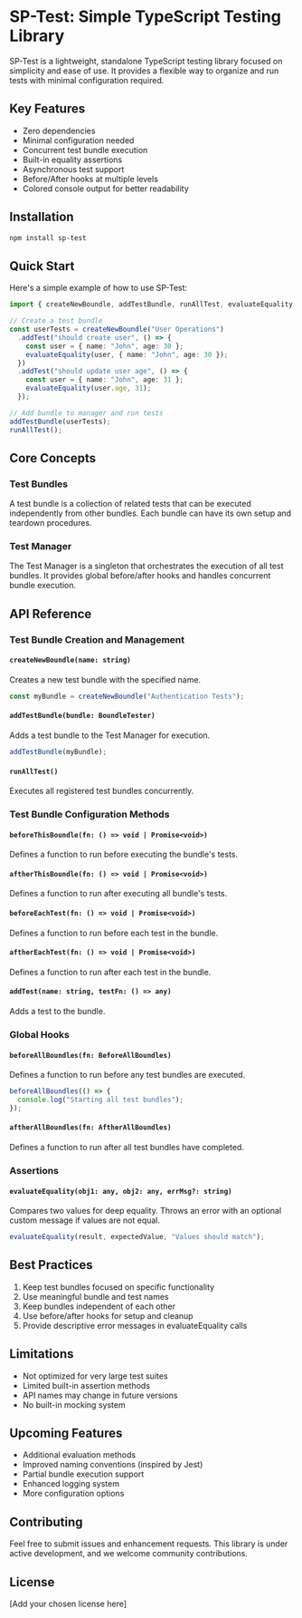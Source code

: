 # SP-Test: Simple TypeScript Testing Library

SP-Test is a lightweight, standalone TypeScript testing library focused on simplicity and ease of use. It provides a flexible way to organize and run tests with minimal configuration required.

## Key Features

- Zero dependencies
- Minimal configuration needed
- Concurrent test bundle execution
- Built-in equality assertions
- Asynchronous test support
- Before/After hooks at multiple levels
- Colored console output for better readability

## Installation

```bash
npm install sp-test
```

## Quick Start

Here's a simple example of how to use SP-Test:

```typescript
import { createNewBoundle, addTestBundle, runAllTest, evaluateEquality } from 'sp-test';

// Create a test bundle
const userTests = createNewBoundle("User Operations")
  .addTest("should create user", () => {
    const user = { name: "John", age: 30 };
    evaluateEquality(user, { name: "John", age: 30 });
  })
  .addTest("should update user age", () => {
    const user = { name: "John", age: 31 };
    evaluateEquality(user.age, 31);
  });

// Add bundle to manager and run tests
addTestBundle(userTests);
runAllTest();
```

## Core Concepts

### Test Bundles

A test bundle is a collection of related tests that can be executed independently from other bundles. Each bundle can have its own setup and teardown procedures.

### Test Manager

The Test Manager is a singleton that orchestrates the execution of all test bundles. It provides global before/after hooks and handles concurrent bundle execution.

## API Reference

### Test Bundle Creation and Management

#### `createNewBoundle(name: string)`
Creates a new test bundle with the specified name.
```typescript
const myBundle = createNewBoundle("Authentication Tests");
```

#### `addTestBundle(bundle: BoundleTester)`
Adds a test bundle to the Test Manager for execution.
```typescript
addTestBundle(myBundle);
```

#### `runAllTest()`
Executes all registered test bundles concurrently.

### Test Bundle Configuration Methods

#### `beforeThisBoundle(fn: () => void | Promise<void>)`
Defines a function to run before executing the bundle's tests.

#### `aftherThisBoundle(fn: () => void | Promise<void>)`
Defines a function to run after executing all bundle's tests.

#### `beforeEachTest(fn: () => void | Promise<void>)`
Defines a function to run before each test in the bundle.

#### `aftherEachTest(fn: () => void | Promise<void>)`
Defines a function to run after each test in the bundle.

#### `addTest(name: string, testFn: () => any)`
Adds a test to the bundle.

### Global Hooks

#### `beforeAllBoundles(fn: BeforeAllBoundles)`
Defines a function to run before any test bundles are executed.
```typescript
beforeAllBoundles(() => {
  console.log("Starting all test bundles");
});
```

#### `aftherAllBoundles(fn: AftherAllBoundles)`
Defines a function to run after all test bundles have completed.

### Assertions

#### `evaluateEquality(obj1: any, obj2: any, errMsg?: string)`
Compares two values for deep equality. Throws an error with an optional custom message if values are not equal.
```typescript
evaluateEquality(result, expectedValue, "Values should match");
```

## Best Practices

1. Keep test bundles focused on specific functionality
2. Use meaningful bundle and test names
3. Keep bundles independent of each other
4. Use before/after hooks for setup and cleanup
5. Provide descriptive error messages in evaluateEquality calls

## Limitations

- Not optimized for very large test suites
- Limited built-in assertion methods
- API names may change in future versions
- No built-in mocking system

## Upcoming Features

- Additional evaluation methods
- Improved naming conventions (inspired by Jest)
- Partial bundle execution support
- Enhanced logging system
- More configuration options

## Contributing

Feel free to submit issues and enhancement requests. This library is under active development, and we welcome community contributions.

## License

[Add your chosen license here]
